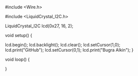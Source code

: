 #include <Wire.h> 

#include <LiquidCrystal_I2C.h>


LiquidCrystal_I2C lcd(0x27, 16, 2);

void setup()
{

  lcd.begin();
  lcd.backlight();
  lcd.clear();
  lcd.setCursor(1,0);
  lcd.print("GitHub");
  lcd.setCursor(0,1);
  lcd.print("Bugra Alkin");
}

void loop()
{

}
